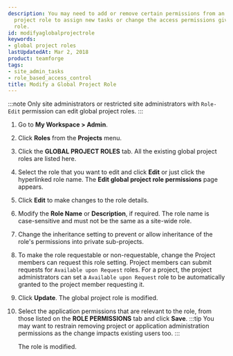 ```yaml
---
description: You may need to add or remove certain permissions from an existing global
  project role to assign new tasks or change the access permissions given via the
  role.
id: modifyaglobalprojectrole
keywords:
- global project roles
lastUpdatedAt: Mar 2, 2018
product: teamforge
tags:
- site_admin_tasks
- role_based_access_control
title: Modify a Global Project Role
---
```


:::note
Only site administrators or restricted site administrators with `Role-Edit` permission can edit global project roles.
:::

1. Go to **My Workspace > Admin**.
2. Click **Roles** from the **Projects** menu.
3. Click the **GLOBAL PROJECT ROLES** tab. All the existing global project roles are listed here.
4. Select the role that you want to edit and click **Edit** or just click the hyperlinked role name. The **Edit global project role permissions** page appears.
5. Click **Edit** to make changes to the role details.
6. Modify the **Role Name** or **Description**, if required. The role name is case-sensitive and must not be the same as a site-wide role.
7. Change the inheritance setting to prevent or allow inheritance of the role's permissions into private sub-projects.
8. To make the role requestable or non-requestable, change the Project members can request this role setting. Project members can submit requests for `Available upon Request` roles. For a project, the project administrators can set a `Available upon Request` role to be automatically granted to the project member requesting it.
9. Click **Update**. The global project role is modified.
10. Select the application permissions that are relevant to the role, from those listed on the **ROLE PERMISSIONS** tab and click **Save**.
    :::tip
    You may want to restrain removing project or application administration permissions as the change impacts existing users too.
    :::

    The role is modified.

